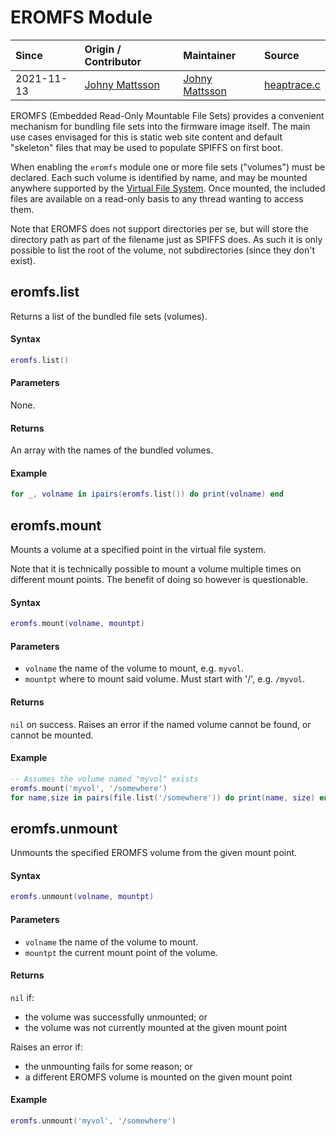 # EROMFS Module
| Since  | Origin / Contributor  | Maintainer  | Source  |
| :----- | :-------------------- | :---------- | :------ |
| 2021-11-13 | [Johny Mattsson](https://github.com/jmattsson) |[Johny Mattsson](https://github.com/jmattsson) | [heaptrace.c](../../components/modules/eromfs.c)|

EROMFS (Embedded Read-Only Mountable File Sets) provides a convenient mechanism
for bundling file sets into the firmware image itself. The main use cases
envisaged for this is static web site content and default "skeleton" files
that may be used to populate SPIFFS on first boot.

When enabling the `eromfs` module one or more file sets ("volumes") must be
declared. Each such volume is identified by name, and may be mounted anywhere
supported by the [Virtual File System](https://docs.espressif.com/projects/esp-idf/en/latest/esp32/api-reference/storage/vfs.html). Once mounted, the included
files are available on a read-only basis to any thread wanting to access them.

Note that EROMFS does not support directories per se, but will store the
directory path as part of the filename just as SPIFFS does. As such it is
only possible to list the root of the volume, not subdirectories (since
they don't exist).

## eromfs.list
Returns a list of the bundled file sets (volumes).

#### Syntax
```lua
eromfs.list()
```

#### Parameters
None.

#### Returns
An array with the names of the bundled volumes.

#### Example
```lua
for _, volname in ipairs(eromfs.list()) do print(volname) end
```

## eromfs.mount
Mounts a volume at a specified point in the virtual file system.

Note that it is technically possible to mount a volume multiple times on
different mount points. The benefit of doing so however is questionable.

#### Syntax
```lua
eromfs.mount(volname, mountpt)
```

#### Parameters
- `volname` the name of the volume to mount, e.g. `myvol`.
- `mountpt` where to mount said volume. Must start with '/', e.g. `/myvol`.

#### Returns
`nil` on success. Raises an error if the named volume cannot be found, or
cannot be mounted.

#### Example
```lua
-- Assumes the volume named "myvol" exists
eromfs.mount('myvol', '/somewhere')
for name,size in pairs(file.list('/somewhere')) do print(name, size) end
```

## eromfs.unmount
Unmounts the specified EROMFS volume from the given mount point.

#### Syntax
```lua
eromfs.unmount(volname, mountpt)
```

#### Parameters
- `volname` the name of the volume to mount.
- `mountpt` the current mount point of the volume.

#### Returns
`nil` if:
- the volume was successfully unmounted; or
- the volume was not currently mounted at the given mount point

Raises an error if:
- the unmounting fails for some reason; or
- a different EROMFS volume is mounted on the given mount point

#### Example
```lua
eromfs.unmount('myvol', '/somewhere')
```
